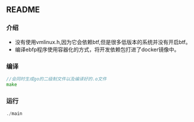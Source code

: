 ## README
### 介绍
* 没有使用vmlinux.h,因为它会依赖btf,但是很多低版本的系统并没有开启btf。
* 编译ebfp程序使用容器化的方式，将开发依赖包打进了docker镜像中。

### 编译
``` go
//会同时生成go的二级制文件以及编译好的.o文件
make
```

### 运行

``` go
./main
```

